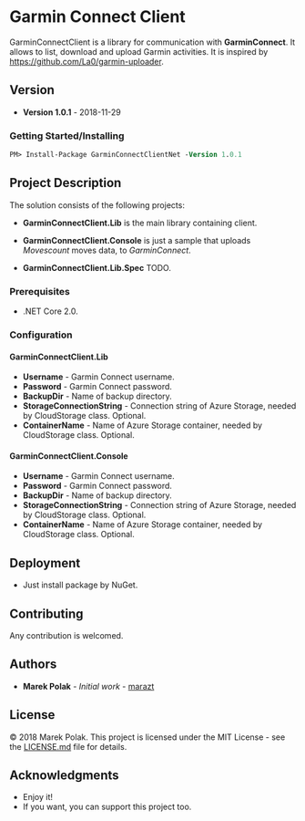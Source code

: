 # Garmin Connect Client

GarminConnectClient is a library for communication with **GarminConnect**. It allows to list, download and upload Garmin activities. 
It is inspired by https://github.com/La0/garmin-uploader.
 
## Version

- **Version 1.0.1** - 2018-11-29

### Getting Started/Installing

```ps
PM> Install-Package GarminConnectClientNet -Version 1.0.1
```

## Project Description

The solution consists of the following projects:

- **GarminConnectClient.Lib** is the main library containing client.

- **GarminConnectClient.Console** is just a sample that uploads *Movescount* moves data, to *GarminConnect*.

- **GarminConnectClient.Lib.Spec** TODO.


### Prerequisites

- .NET Core 2.0.


### Configuration

#### GarminConnectClient.Lib

- **Username** - Garmin Connect username.
- **Password** - Garmin Connect password.
- **BackupDir** - Name of backup directory.
- **StorageConnectionString** - Connection string of Azure Storage, needed by CloudStorage class. Optional.
- **ContainerName** - Name of Azure Storage container, needed by CloudStorage class. Optional.

#### GarminConnectClient.Console

- **Username** - Garmin Connect username.
- **Password** - Garmin Connect password.
- **BackupDir** - Name of backup directory.
- **StorageConnectionString** - Connection string of Azure Storage, needed by CloudStorage class. Optional.
- **ContainerName** - Name of Azure Storage container, needed by CloudStorage class. Optional.


## Deployment

- Just install package by NuGet.


## Contributing

Any contribution is welcomed.

## Authors

- **Marek Polak** - *Initial work* - [marazt](https://github.com/marazt)

## License

© 2018 Marek Polak. This project is licensed under the MIT License - see the [LICENSE.md](LICENSE.md) file for details.

## Acknowledgments

- Enjoy it!
- If you want, you can support this project too.
